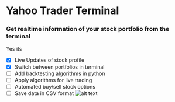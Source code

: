 # Yahoo Trader Terminal
### Get realtime information of your stock portfolio from the terminal
Yes its
- [x] Live Updates of stock profile
- [x] Switch between portfolios in terminal
- [ ] Add backtesting algorithms in python
- [ ] Apply algorithms for live trading
- [ ] Automated buy/sell stock options
- [ ] Save data in CSV format
![alt text](https://github.com/sourabhmandal/Yahoo-Trader-Terminal/blob/master/screenshot/terminal_v2.png)
